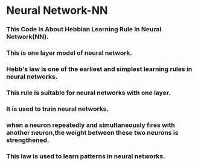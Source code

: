 #  Neural Network-NN

###  This Code Is About Hebbian Learning Rule In Neural Network(NN).

###  This is one layer model of neural network.

###  Hebb's law is one of the earliest and simplest learning rules in neural networks.

###  This rule is suitable for neural networks with one layer.

###  It is used to train neural networks.

###  when a neuron repeatedly and simultaneously fires with another neuron,the weight between these two neurons is strengthened.

###  This law is used to learn patterns in neural networks.
